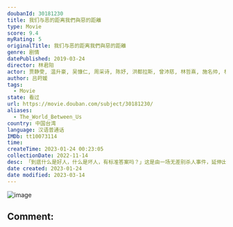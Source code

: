 ```yaml
---
doubanId: 30181230
title: 我们与恶的距离我們與惡的距離
type: Movie
score: 9.4
myRating: 5
originalTitle: 我们与恶的距离我們與惡的距離
genre: 剧情
datePublished: 2019-03-24
director: 林君阳
actor: 贾静雯, 温升豪, 吴慷仁, 周采诗, 陈妤, 洪都拉斯, 曾沛慈, 林哲熹, 施名帅, 林予晞, 检场, 谢琼煖, 刘越逖, 谢丽金, 巴戈, 萧瑶, 于卉乔, 王可元, 刘修甫, 葛蕾, 严艺文, 林雨宣, 纪艾希, 陈家逵, 谭艾珍, 林敬伦, 李晶玉
author: 吕莳媛
tags:
  - Movie
state: 看过
url: https://movie.douban.com/subject/30181230/
aliases:
  - The_World_Between_Us
country: 中国台湾
language: 汉语普通话
IMDb: tt10073114
time: 
createTime: 2023-01-24 00:23:05
collectionDate: 2022-11-14
desc: 「到底什么是好人，什么是坏人，有标准答案吗？」这是由一场无差别杀人事件，延伸出的几个家庭间，不同立场、不同参与者的故事…….▪因孩子罹难濒临破碎的_受害者家庭▪儿子杀人于是避逃人群的_加...
date created: 2023-01-24
date modified: 2023-03-14
---
```


![image](p2554916825.jpg)

Comment:
---

